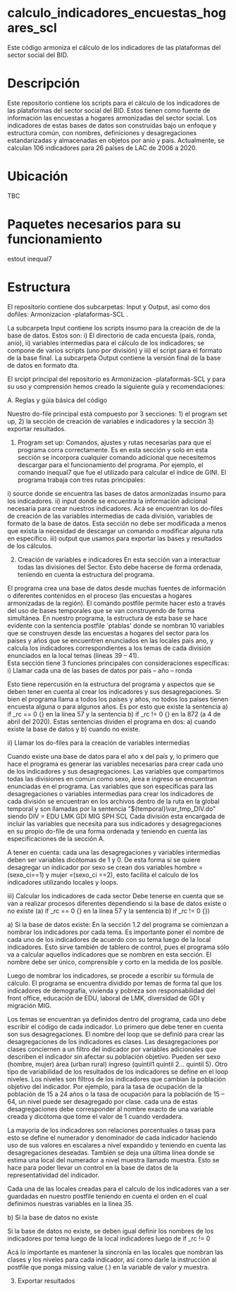 ﻿# calculo_indicadores_encuestas_hogares_scl
Este código armoniza el cálculo de los indicadores de las plataformas del sector social del BID.

# Descripción

Este repositorio contiene los scripts para el cálculo de los indicadores de las plataformas del sector social del BID. Estos tienen como fuente de información las encuestas a hogares armonizadas del sector social. Los indicadores de estas bases de datos son construidas bajo un enfoque y estructura común, con nombres, definiciones y desagregaciones estandarizadas y almacenadas en objetos por anio y pais. Actualmente, se calculan 106 indicadores para 26 países de LAC de 2006 a 2020. 

# Ubicación
TBC

# Paquetes necesarios para su funcionamiento

estout
inequal7

# Estructura

El repositorio contiene dos subcarpetas: Input y Output, así como dos dofiles: Armonizacion -plataformas-SCL .

La subcarpeta Input contiene los scripts insumo para la creación de de la base de datos. Estos son: i) El directorio de cada encuesta (país, ronda, anio), ii) variables intermedias para el cálculo de los indicadores; se compone de varios scripts (uno por división) y iii) el script para el formato de la base final.
La subcarpeta Output contiene la versión final de la base de datos en formato dta. 

El srcipt principal del repositorio es Armonizacion -plataformas-SCL y para su uso y comprensión hemos creado la siguiente guía y recomendaciones:

A.	Reglas y gúia básica del código 

Nuestro do-file principal está compuesto por 3 secciones: 1) el program set up, 2) la sección de creación de variables e indicadores y la sección 3) exportar resultados. 

1.	Program set up: Comandos, ajustes y rutas necesarias para que el programa corra correctamente. 
Es en esta sección y solo en esta sección se incorpora cualquier comando adicional que necesitemos descargar para el funcionamiento del programa. Por ejemplo, el comando inequal7 que fue el utilizado para calcular el índice de GINI.
El programa trabaja con tres rutas principales: 

i)	source donde se encuentra las bases de datos armonizadas insumo para los indicadores.
ii)	input donde se encuentra la información adicional necesaria para crear nuestros indicadores. Acá se encuentran los do-files de creación de las variables intermedias de cada división, variables de formato de la base de datos. 
Esta sección no debe ser modificada a menos que exista la necesidad de descargar un comando o modificar alguna ruta en específico.
iii) output que usamos para exportar las bases y resultados de los cálculos.

2.	Creación de variables e indicadores
En esta sección van a interactuar todas las divisiones del Sector. Esto debe hacerse de forma ordenada, teniendo en cuenta la estructura del programa. 

El programa crea una base de datos desde muchas fuentes de información o diferentes contenidos en el proceso (las encuestas a hogares armonizadas de la región). El comando postfile permite hacer esto a través del uso de bases temporales que se van construyendo de forma simultánea. 
En nuestro programa, la estructura de esta base se hace evidente con la sentencia postfile `ptablas' donde se nombran 10 variables que se construyen desde las encuestas a hogares del sector para los países y años que se encuentren enunciados en las locales pais ano, y calcula los indicadores correspondientes a los temas de cada división enunciados en la local temas (líneas 39 – 41).  
Esta sección tiene 3 funciones principales con consideraciones específicas:
i)	Llamar cada una de las bases de datos por país – año – ronda

Esto tiene repercusión en la estructura del programa y aspectos que se deben tener en cuenta al crear los indicadores y sus desagregaciones. Si bien el programa llama a todos los países y años, no todos los países tienen encuesta alguna o para algunos años. Es por esto que existe la sentencia a) if _rc == 0 {} en la línea 57 y la sentencia b) if _rc != 0  {} en la 872 (a 4 de abril del 2020).
Estas sentencias dividen el programa en dos: a) cuando existe la base de datos y b) cuando no existe.

ii)	Llamar los do-files para la creación de variables intermedias

Cuando existe una base de datos para el año x del país y, lo primero que hace el programa es generar las variables necesarias para crear cada uno de los indicadores y sus desagregaciones. Las variables que compartimos todas las divisiones en común como sexo, área e ingreso se encuentran enunciadas en el programa. Las variables que son específicas para las desagregaciones o variables intermedias para crear los indicadores de cada división se encuentran en los archivos dentro de la ruta en la global temporal y son llamadas por la sentencia "${temporal}\var_tmp_DIV.do" siendo DIV = EDU LMK GDI MIG SPH SCL
Cada división esta encargada de incluir las variables que necesita para sus indicadores y desagregaciones en su propio do-file de una forma ordenada y teniendo en cuenta las especificaciones de la sección A.

A tener en cuenta: cada una las desagregaciones y variables intermedias deben ser variables dicótomas de 1 y 0. De esta forma si se quiere desagregar un indicador por sexo se crean dos variables hombre = (sexo_ci==1) y mujer =(sexo_ci ==2), esto facilita el calculo de los indicadores utilizando locales y loops.

iii)	Calcular los indicadores de cada sector
Debe tenerse en cuenta que se van a realizar procesos diferentes dependiendo si la base de datos existe o no existe (a) if _rc == 0 {} en la línea 57 y la sentencia b) if _rc != 0  {})

a)	Si la base de datos existe:
En la sección 1.2 del programa se comienzan a nombrar los indicadores por cada tema. Es importante poner el nombre de cada uno de los indicadores de acuerdo con su tema luego de la local indicadores. Esto sirve también de tablero de control, pues el programa sólo va a calcular aquellos indicadores que se nombren en esta sección. El nombre debe ser único, comprensible y corto en la medida de los posible. 

Luego de nombrar los indicadores, se procede a escribir su fórmula de cálculo. El programa se encuentra dividido por temas de forma tal que los indicadores de demografía, vivienda y pobreza son responsabilidad del front office, educación de EDU, laboral de LMK, diversidad de GDI y migración MIG.

Los temas se encuentran ya definidos dentro del programa, cada uno debe escribir el código de cada indicador. Lo primero que debe tener en cuenta son sus desagregaciones. El nombre del loop que se definió para crear las desagregaciones de los indicadores es clases. Las desagregaciones por clases conciernen a un filtro del indicador por variables adicionales que describen el indicador sin afectar su población objetivo. Pueden ser sexo (hombre, mujer) área (urban rural) ingreso (quintil1 quintil 2… quintil 5).
Otro tipo de variabilidad de los resultados de los indicadores se define en el loop niveles. Los niveles son filtros de los indicadores que cambian la población objetivo del indicador. Por ejemplo, para la tasa de ocupación de la población de 15 a 24 años o la tasa de ocupación para la población de 15 – 64, un nivel puede ser desagregado por clase. 
cada una de estas desagregaciones debe corresponder al nombre exacto de una variable creada y dicótoma que tome el valor de 1 cuando verdadera.

La mayoría de los indicadores son relaciones porcentuales o tasas 
para esto se define el numerador y denominador de cada indicador haciendo uso de sus valores en escalares a nivel expandido y teniendo en cuenta las desagregaciones deseadas.
También se deja una última línea donde se estima una local del numerador a nivel muestra llamado muestra. Esto se hace para poder llevar un control en la base de datos de la representatividad del indicador. 

Cada una de las locales creadas para el calculo de los indicadores van a ser guardadas en nuestro postfile teniendo en cuenta el orden en el cual definimos nuestras variables en la línea 35. 

b)	Si la base de datos no existe 

Si la base de datos no existe, se deben igual definir los nombres de los indicadores por tema luego de la local indicadores luego de if _rc != 0

Acá lo importante es mantener la sincronía en las locales que nombran las clases y los niveles para cada indicador, así como darle la instrucción al postfile que ponga missing value (.) en la variable de valor y muestra.

3.	Exportar resultados 

